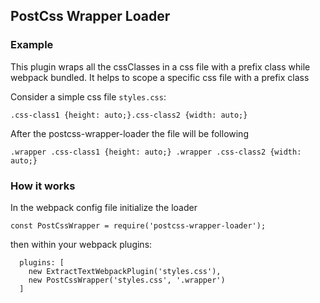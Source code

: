 ## PostCss Wrapper Loader
### Example
This plugin wraps all the cssClasses in a css file with a prefix class while webpack bundled. It helps to scope a specific css file with a prefix class

Consider a simple css file `styles.css`:
```
.css-class1 {height: auto;}.css-class2 {width: auto;}
```

After the postcss-wrapper-loader the file will be following
```
.wrapper .css-class1 {height: auto;} .wrapper .css-class2 {width: auto;}
```

### How it works
In the webpack config file initialize the loader
```
const PostCssWrapper = require('postcss-wrapper-loader');
```

then within your webpack plugins:
```
  plugins: [
    new ExtractTextWebpackPlugin('styles.css'),
    new PostCssWrapper('styles.css', '.wrapper')
  ]
```
